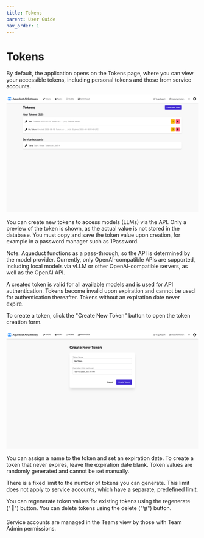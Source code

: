 ```yaml
---
title: Tokens
parent: User Guide
nav_order: 1
---
```


# Tokens

By default, the application opens on the Tokens page, where you can view your accessible tokens, including personal tokens and those from service accounts.

![Tokens Page](../assets/user_guide/token_page.png)

You can create new tokens to access models (LLMs) via the API. Only a preview of the token is shown, as the actual value is not stored in the database. You must copy and save the token value upon creation, for example in a password manager such as 1Password.

Note: Aqueduct functions as a pass-through, so the API is determined by the model provider. Currently, only OpenAI-compatible APIs are supported, including local models via vLLM or other OpenAI-compatible servers, as well as the OpenAI API.

A created token is valid for all available models and is used for API authentication. Tokens become invalid upon expiration and cannot be used for authentication thereafter. Tokens without an expiration date never expire.

To create a token, click the "Create New Token" button to open the token creation form.

![Token Create](../assets/user_guide/token_create.png)

You can assign a name to the token and set an expiration date. To create a token that never expires, leave the expiration date blank. Token values are randomly generated and cannot be set manually.

There is a fixed limit to the number of tokens you can generate. This limit does not apply to service accounts, which have a separate, predefined limit.

You can regenerate token values for existing tokens using the regenerate ("🔄") button. You can delete tokens using the delete ("🗑") button.

Service accounts are managed in the Teams view by those with Team Admin permissions.